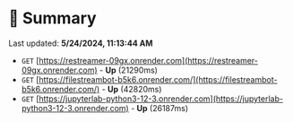 # 📖 Summary
Last updated: **5/24/2024, 11:13:44 AM**

- `GET` [https://restreamer-09gx.onrender.com](https://restreamer-09gx.onrender.com) - **Up** (21290ms)
- `GET` [https://filestreambot-b5k6.onrender.com/](https://filestreambot-b5k6.onrender.com/) - **Up** (42820ms)
- `GET` [https://jupyterlab-python3-12-3.onrender.com](https://jupyterlab-python3-12-3.onrender.com) - **Up** (26187ms)
